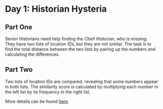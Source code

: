 # Day 1: Historian Hysteria

## Part One

Senior Historians need help finding the Chief Historian, who is missing. They have two lists of location IDs, but they are not similar. The task is to find the total distance between the two lists by pairing up the numbers and calculating the differences.

## Part Two

Two lists of location IDs are compared, revealing that some numbers appear in both lists. The similarity score is calculated by multiplying each number in the left list by its frequency in the right list.

More details can be found [here](https://adventofcode.com/2024/day/1).
